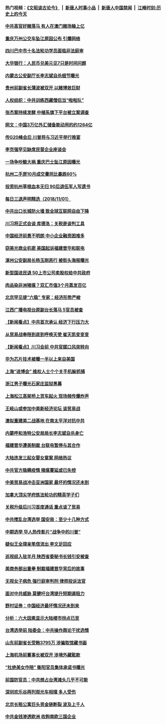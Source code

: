 #### 热门视频：[《文昭谈古论今》](https://github.com/gfw-breaker/wenzhao/blob/master/README.md?t=11021232) &nbsp;|&nbsp; [新唐人时事小品](https://github.com/gfw-breaker/ntdtv-comedy/blob/master/README.md?t=11021232) &nbsp;|&nbsp; [新唐人中国禁闻](https://github.com/gfw-breaker/ntdtv-news/blob/master/README.md?t=11021232) &nbsp;|&nbsp; [江峰时刻:历史上的今天](https://github.com/gfw-breaker/today-in-history/blob/master/README.md?t=11021232) 

#### [中共高官好赌落马 有人在澳门赌场输上亿](../pages/nsc413/n10826182.md?t=11021232) 

#### [重庆万州公交车坠江原因公布 引爆网络](../pages/nsc413/n10826145.md?t=11021232) 

#### [四川巴中市十名法轮功学员面临非法庭审](../pages/nsc413/n10823547.md?t=11021232) 


#### [大华银行：人民币兑美元见7只是时间问题](../pages/nsc413/n10825823.md?t=11021232) 

#### [内蒙古公安副厅长李志斌自杀细节曝光](../pages/nsc413/n10825573.md?t=11021232) 

#### [贵州前副省长蒲波被双开 以赌博敛巨财](../pages/nsc413/n10825919.md?t=11021232) 

#### [人权组织：中共训练西藏僧侣当“啦啦队”](../pages/nsc413/n10825872.md?t=11021232) 

#### [张杰案持续发酵 中植系旗下平台被立案调查](../pages/nsc413/n10825455.md?t=11021232) 

#### [网文：中国3万亿外汇储备能动用的约1264亿](../pages/nsc413/n10825505.md?t=11021232) 

#### [传G20峰会后 川普将与习近平举行晚宴](../pages/nsc413/n10825607.md?t=11021232) 

#### [李克强罕见缺席民营企业座谈会](../pages/nsc413/n10825330.md?t=11021232) 

#### [一场争吵酿大祸 重庆巴士坠江原因曝光](../pages/nsc413/n10825265.md?t=11021232) 

#### [杭州二手房10月成交量同比暴跌60%](../pages/nsc413/n10824886.md?t=11021232) 

#### [投资杭州草根血本无归 90后退伍军人写遗书](../pages/nsc413/n10824830.md?t=11021232) 


#### [每日三退声明精选（2018/11/01）](../pages/nsc413/n10825268.md?t=11021232) 

#### [中共出口长城防火墙 致全球互联网自由下降](../pages/nsc413/n10824093.md?t=11021232) 

#### [川习将正式会谈 库德洛：关税是谈判工具](../pages/nsc413/n10825047.md?t=11021232) 

#### [中国经济前景不明朗 中小企业融资困难多](../pages/nsc413/n10824799.md?t=11021232) 

#### [窃美光商业机密 美国起诉福建晋华和联电](../pages/nsc413/n10824695.md?t=11021232) 

#### [涿州公安副局长杨玉刚恶行 被街头海报曝光](../pages/nsc413/n10820106.md?t=11021232) 

#### [新型国进民退 50上市公司卖股权给中共政府](../pages/nsc413/n10824614.md?t=11021232) 

#### [肉品染非洲猪瘟？双汇市值3个月蒸发百亿](../pages/nsc413/n10824569.md?t=11021232) 

#### [北京罕见提“六稳” 专家：经济形势严峻](../pages/nsc413/n10824541.md?t=11021232) 

#### [江西广播电视台原副台长落马 5官员被查](../pages/nsc413/n10824601.md?t=11021232) 

#### [【新闻看点】中共首次承认 经济下行压力大](../pages/nsc413/n10824360.md?t=11021232) 

#### [从贸易战奉陪到底到呼唤天使 崔天凯变变变](../pages/nsc413/n10824121.md?t=11021232) 

#### [【新闻看点】川习会前 中共官媒口风突转向](../pages/nsc413/n10824149.md?t=11021232) 

#### [华为芯片技术被曝一半以上来自美国](../pages/nsc413/n10824399.md?t=11021232) 

#### [上海“进博会” 维权人士个个关手机躲抓捕](../pages/nsc413/n10824270.md?t=11021232) 

#### [浙江男子曝光石家庄监狱黑幕](../pages/nsc413/n10824424.md?t=11021232) 

#### [上海松江高架桥上货车起火 现场频传爆炸声](../pages/nsc413/n10824371.md?t=11021232) 

#### [王岐山或参加中美新经济论坛 谈贸易战](../pages/nsc413/n10824008.md?t=11021232) 

#### [澳拟重建美二战基地 在南太平洋对抗中共](../pages/nsc413/n10824373.md?t=11021232) 

#### [内蒙呼和浩特公安局局长李志斌自杀身亡](../pages/nsc413/n10824367.md?t=11021232) 

#### [福建晋华遭美制裁 台联电暂停与其合作](../pages/nsc413/n10824246.md?t=11021232) 

#### [大陆连发三起女婴女童案 网络热议](../pages/nsc413/n10823750.md?t=11021232) 

#### [中共官方隐瞒疫情 猪瘟蔓延或已失控](../pages/nsc413/n10824029.md?t=11021232) 

#### [中美贸易战冲击亚洲国家 最坏的情况还未到](../pages/nsc413/n10824075.md?t=11021232) 

#### [加拿大顶尖学府炼法轮功的精英学子们](../pages/nsc413/n10822903.md?t=11021232) 

#### [关税升级后川习首度通话 重点谈了贸易](../pages/nsc413/n10824050.md?t=11021232) 

#### [中共搅乱台湾选举 国安局：至少十几种方式](../pages/nsc413/n10823704.md?t=11021232) 

#### [中期选举 华人热传影片“战争中的川普”](../pages/nsc413/n10823978.md?t=11021232) 

#### [疑似王全璋亲笔信流出 李文足回应](../pages/nsc413/n10823358.md?t=11021232) 

#### [巡视组入驻半月 陕西省委秘书长钱引安被查](../pages/nsc413/n10823943.md?t=11021232) 


#### [美商务部出重拳 制裁福建晋华背后的故事](../pages/nsc413/n10821975.md?t=11021232) 

#### [无视女子病危 强行庭审判刑 律师投诉法官](../pages/nsc413/n10821112.md?t=11021232) 

#### [面对中共威胁 莫健吁台湾提升短期遏阻力](../pages/nsc413/n10823590.md?t=11021232) 

#### [野村证券：中国经济最坏情况还未到来](../pages/nsc413/n10823517.md?t=11021232) 

#### [分析：六大因素显示大陆楼市拐点已至](../pages/nsc413/n10822681.md?t=11021232) 

#### [台湾选举前 陆委会：中共操作舆论干扰选情](../pages/nsc413/n10823325.md?t=11021232) 

#### [山东前副省长受贿3795万 涉骗取馆藏书画](../pages/nsc413/n10823315.md?t=11021232) 

#### [上海机场前董事长被双开 涉境外藏赃款](../pages/nsc413/n10823276.md?t=11021232) 

#### [“杜绝美女作陪” 衡阳官员集体承诺书曝光](../pages/nsc413/n10823283.md?t=11021232) 

#### [前国防官员：中共想占台湾滩头几乎不可能](../pages/nsc413/n10823184.md?t=11021232) 

#### [深圳欢乐谷两列观光车相撞 多人受伤](../pages/nsc413/n10822966.md?t=11021232) 

#### [北京长租公寓巨头资金链断裂 波及上千人](../pages/nsc413/n10823015.md?t=11021232) 

#### [中共金钱渗透欧洲 收购南欧三国企业](../pages/nsc413/n10822401.md?t=11021232) 

